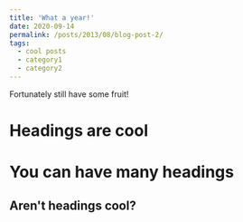 ```yaml
---
title: 'What a year!'
date: 2020-09-14
permalink: /posts/2013/08/blog-post-2/
tags:
  - cool posts
  - category1
  - category2
---
```


Fortunately still have some fruit!

Headings are cool
======

You can have many headings
======

Aren't headings cool?
------
